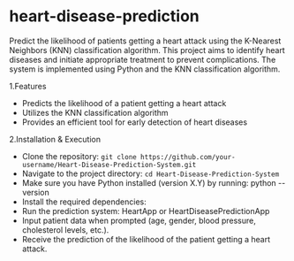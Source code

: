 # heart-disease-prediction
Predict the likelihood of patients getting a heart attack using the K-Nearest Neighbors (KNN) classification algorithm. 
This project aims to identify heart diseases and initiate appropriate treatment to prevent complications. 
The system is implemented using Python and the KNN classification algorithm.

1.Features

- Predicts the likelihood of a patient getting a heart attack
- Utilizes the KNN classification algorithm
- Provides an efficient tool for early detection of heart diseases

2.Installation & Execution

- Clone the repository: `git clone https://github.com/your-username/Heart-Disease-Prediction-System.git`
- Navigate to the project directory: `cd Heart-Disease-Prediction-System`
- Make sure you have Python installed (version X.Y) by running:
    python --version
- Install the required dependencies:
- Run the prediction system:
   HeartApp or HeartDiseasePredictionApp
- Input patient data when prompted (age, gender, blood pressure, cholesterol levels, etc.).
- Receive the prediction of the likelihood of the patient getting a heart attack.


